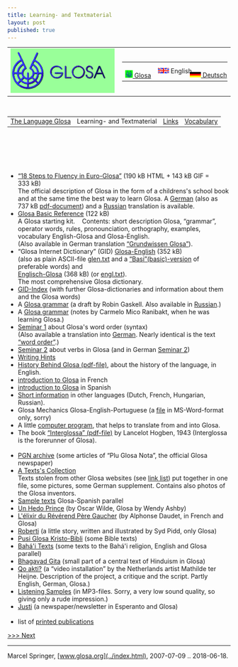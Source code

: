 ```yaml
---
title: Learning- and Textmaterial
layout: post
published: true
---
```


<table>
<colgroup>
<col style="width: 50%" />
<col style="width: 50%" />
</colgroup>
<tbody>
<tr class="odd">
<td><a href="../index.html"><img src="../pic/logo0707.png" width="235" height="100" alt="[Glosa-logo]" /></a></td>
<td style="text-align: right;"><table>
<tbody>
<tr class="odd">
<td>    <span style="white-space:nowrap"> <a href="../gl/index_materia.html" class="leiste" title="Glosa info in Glosa"><img src="../pic/flagglosa.png" width="17" height="17" alt="Glosa info in Glosa" /> Glosa</a>   </span></td>
<td><span style="white-space:nowrap">   <img src="../pic/flagenglish.png" width="25" height="12" alt="Glosa information in English" /> English  </span></td>
<td>   <span style="white-space:nowrap"> <a href="../dt/index_materia.html" class="leiste" title="Glosa-Info Deutsch"><img src="../pic/flagdeutsch.png" width="25" height="12" alt="Glosa-Info in Deutsch" /> Deutsch</a>     </span></td>
</tr>
</tbody>
</table></td>
</tr>
</tbody>
</table>

 

|                                  |                            |                          |                                 |
| :------------------------------: | :------------------------: | :----------------------: | :-----------------------------: |
| [The Language Glosa](index.html) | Learning- and Textmaterial | [Links](index_nexu.html) | [Vocabulary](../gid/index.html) |

 

 

  

# 

  - [“18 Steps to Fluency in Euro-Glosa”](g18s.htm) (190 kB HTML +
    143 kB GIF = 333 kB)  
    <span class="underline">The</span> official description of Glosa in
    the form of a childrens's school book and at the same time the best
    way to learn Glosa. A [German](../dt/g18s.htm) (also as 737 kB
    [pdf-document](../dt/g18sd.pdf)) and a [Russian](../brevi/ru18s.htm)
    translation is available.
  - [Glosa Basic Reference](gref.htm) (122 kB)  
    A Glosa starting kit.    Contents: short description Glosa,
    “grammar”, operator words, rules, pronounciation, orthography,
    examples, vocabulary English-Glosa and Glosa-English.  
    (Also available in German translation [“Grundwissen
    Glosa”](../dt/gref.htm)).
  - “Glosa Internet Dictionary” (GID) [Glosa-English](../gid/glen.htm)
    (352 kB)  
    (also as plain ASCII-file [glen.txt](../gid/glen.txt) and a
    [“Basi”(basic)-version](../gid/coglen.htm) of preferable words)
    and  
    [Englisch-Glosa](../gid/engl.htm) (368 kB) (or
    [engl.txt](../gid/engl.txt)).  
    The most comprehensive Glosa dictionary.
  - [GID-Index](../gid/index.html) (with further Glosa-dictionaries and
    information about them and the Glosa words)
  - A [Glosa grammar](gramm.htm) (a draft by Robin Gaskell. Also
    available in [Russian](../brevi/rugram.htm).)
  - A [Glosa grammar](gramm2.htm) (notes by Carmelo Mico Ranibakt, when
    he was learning Glosa.)
  - [Seminar 1](seminar1.htm) about Glosa's word order (syntax)  
    (Also available a translation into [German](../dt/seminar1.htm).
    Nearly identical is the text [“word order”](gwordorder.htm).)
  - [Seminar 2](seminar2.htm) about verbs in Glosa (and in German
    [Seminar 2](../dt/seminar2.htm))
  - [Writing Hints](gwriting.htm)
  - [History Behind Glosa (pdf-file)](history.pdf), about the history of
    the language, in English.
  - [introduction to Glosa](../brevi/francais.htm) in French  
  - [introduction to Glosa](../brevi/esintra.htm) in Spanish  
  - [Short information](../brevi/index.html) in other languages (Dutch,
    French, Hungarian, Russian).
  - Glosa Mechanics Glosa-English-Portuguese (a
    [file](../pgn/portmek.doc) in MS-Word-format only, sorry)
  - A little [computer program](glosatra.htm), that helps to translate
    from and into Glosa.
  - The book [“Interglossa” (pdf-file)](interglossa.pdf) by Lancelot
    Hogben, 1943 (Interglossa is the forerunner of Glosa).  
     
  - [PGN archive](../pgn/index.html) (some articles of “Plu Glosa Nota”,
    the official Glosa newspaper)
  - [A Texts's Collection](gtexte.htm)  
    Texts stolen from other Glosa websites (see [link
    list](index_nexu.html)) put together in one file, some pictures,
    some German supplement. Contains also photos of the Glosa inventors.
  - [Sample texts](../brevi/estextu.htm) Glosa-Spanish parallel
  - [Un Hedo Prince](../gl/hedo_prince.htm) (by Oscar Wilde, Glosa by
    Wendy Ashby)
  - [L'élixir du Révérend Père Gaucher](../brevi/frdaudet.htm) (by
    Alphonse Daudet, in French and Glosa)
  - [Roberti](../gl/roberti.htm) (a little story, written and
    illustrated by Syd Pidd, only Glosa)
  - [Pusi Glosa Kristo-Bibli](../gl/kristob.htm) (some Bible texts)
  - [Bahá'i Texts](bahai.htm) (some texts to the Bahá'i religion,
    English and Glosa parallel)
  - [Bhagavad Gita](../gl/bagavadg.htm) (small part of a central text of
    Hinduism in Glosa)
  - [Qo akti?](qoakti.htm) (a “video installation” by the Netherlands
    artist Mathilde ter Heijne. Description of the project, a critique
    and the script. Partly English, German, Glosa.)
  - [Listening Samples](audi.htm) (in MP3-files. Sorry, a very low sound
    quality, so giving only a rude impression.)
  - [Justi](../gl/justi.htm) (a newspaper/newsletter in Esperanto and
    Glosa)  
     
  - list of [printed publications](bibli.htm)

  

[\>\>\> Next](index_nexu.html)

-----

Marcel Springer, [www.glosa.org](../index.html), 2007-07-09
.. 2018-06-18.
